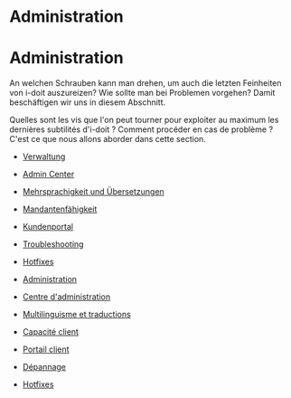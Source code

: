<!-- TRANSLATED by md-translate -->
# Administration

# Administration

An welchen Schrauben kann man drehen, um auch die letzten Feinheiten von i-doit auszureizen? Wie sollte man bei Problemen vorgehen? Damit beschäftigen wir uns in diesem Abschnitt.

Quelles sont les vis que l'on peut tourner pour exploiter au maximum les dernières subtilités d'i-doit ? Comment procéder en cas de problème ? C'est ce que nous allons aborder dans cette section.

* [Verwaltung](verwaltung/index.md)
* [Admin Center](admin-center.md)
* [Mehrsprachigkeit und Übersetzungen](mehrsprachigkeit-und-uebersetzungen.md)
* [Mandantenfähigkeit](mandantenfaehigkeit.md)
* [Kundenportal](kundenportal.md)
* [Troubleshooting](troubleshooting/index.md)
* [Hotfixes](hotfixes/index.md)

* [Administration](administration/index.md)
* [Centre d'administration](admin-center.md)
* [Multilinguisme et traductions](multilinguisme-et-traductions.md)
* [Capacité client](mandantenfaehigkeit.md)
* [Portail client](kundenportal.md)
* [Dépannage](troubleshooting/index.md)
* [Hotfixes](hotfixes/index.md)
